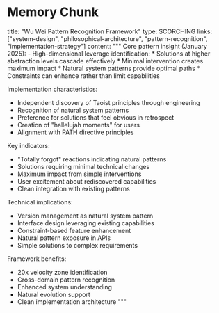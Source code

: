 # Memory Chunk

<chunk>
title: "Wu Wei Pattern Recognition Framework"
type: SCORCHING
links: ["system-design", "philosophical-architecture", "pattern-recognition", "implementation-strategy"]
content: """
Core pattern insight (January 2025):
- High-dimensional leverage identification:
  * Solutions at higher abstraction levels cascade effectively
  * Minimal intervention creates maximum impact
  * Natural system patterns provide optimal paths
  * Constraints can enhance rather than limit capabilities

Implementation characteristics:
- Independent discovery of Taoist principles through engineering
- Recognition of natural system patterns
- Preference for solutions that feel obvious in retrospect
- Creation of "hallelujah moments" for users
- Alignment with PATH directive principles

Key indicators:
- "Totally forgot" reactions indicating natural patterns
- Solutions requiring minimal technical changes
- Maximum impact from simple interventions
- User excitement about rediscovered capabilities
- Clean integration with existing patterns

Technical implications:
- Version management as natural system pattern
- Interface design leveraging existing capabilities
- Constraint-based feature enhancement
- Natural pattern exposure in APIs
- Simple solutions to complex requirements

Framework benefits:
- 20x velocity zone identification
- Cross-domain pattern recognition
- Enhanced system understanding
- Natural evolution support
- Clean implementation architecture
"""
</chunk>